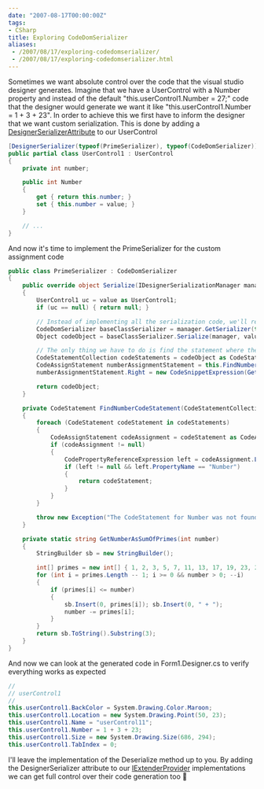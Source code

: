 ```yaml
---
date: "2007-08-17T00:00:00Z"
tags:
- CSharp
title: Exploring CodeDomSerializer
aliases:
 - /2007/08/17/exploring-codedomserializer/
 - /2007/08/17/exploring-codedomserializer.html
---
```

Sometimes we want absolute control over the code that the visual studio designer generates. Imagine that we have a UserControl with a Number property and instead of the default "this.userControl1.Number = 27;" code that the designer would generate we want it like "this.userControl1.Number = 1 + 3 + 23". In order to achieve this we first have to inform the designer that we want custom serialization. This is done by adding a [DesignerSerializerAttribute](http://msdn2.microsoft.com/en-us/library/system.componentmodel.design.serialization.designerserializerattribute.aspx) to our UserControl

```csharp
[DesignerSerializer(typeof(PrimeSerializer), typeof(CodeDomSerializer))]
public partial class UserControl1 : UserControl
{
	private int number;

	public int Number
	{
		get { return this.number; }
		set { this.number = value; }
	}

	// ...
}
```

And now it's time to implement the PrimeSerializer for the custom assignment code

```csharp
public class PrimeSerializer : CodeDomSerializer
{
	public override object Serialize(IDesignerSerializationManager manager, object value)
	{
		UserControl1 uc = value as UserControl1;
		if (uc == null) { return null; }

		// Instead of implementing all the serialization code, we'll rely on the implementation of the baseclass, namely UserControl
		CodeDomSerializer baseClassSerializer = manager.GetSerializer(typeof(UserControl1).BaseType, typeof(CodeDomSerializer)) as CodeDomSerializer;
		Object codeObject = baseClassSerializer.Serialize(manager, value);

		// The only thing we have to do is find the statement where the assigment to the Number property is made, and replace that...
		CodeStatementCollection codeStatements = codeObject as CodeStatementCollection;
		CodeAssignStatement numberAssignmentStatement = this.FindNumberCodeStatement(codeStatements) as CodeAssignStatement;
		numberAssignmentStatement.Right = new CodeSnippetExpression(GetNumberAsSumOfPrimes(uc.Number));

		return codeObject;
	}

	private CodeStatement FindNumberCodeStatement(CodeStatementCollection codeStatements)
	{
		foreach (CodeStatement codeStatement in codeStatements)
		{
			CodeAssignStatement codeAssignment = codeStatement as CodeAssignStatement;
			if (codeAssignment != null)
			{
				CodePropertyReferenceExpression left = codeAssignment.Left as CodePropertyReferenceExpression;
				if (left != null && left.PropertyName == "Number")
				{
					return codeStatement;
				}
			}
		}

		throw new Exception("The CodeStatement for Number was not found");
	}

	private static string GetNumberAsSumOfPrimes(int number)
	{
		StringBuilder sb = new StringBuilder();

		int[] primes = new int[] { 1, 2, 3, 5, 7, 11, 13, 17, 19, 23, 29, 31, 37, 41, 43, 47, 53, 59, 61, 67, 71, 73, 79, 83, 89, 97, 101 };
		for (int i = primes.Length -- 1; i >= 0 && number > 0; --i)
		{
			if (primes[i] <= number) 
			{ 
				sb.Insert(0, primes[i]); sb.Insert(0, " + "); 
				number -= primes[i]; 
			} 
		} 
		return sb.ToString().Substring(3); 
	} 
}
``` 

And now we can look at the generated code in Form1.Designer.cs to verify everything works as expected

```csharp
//
// userControl1
//
this.userControl1.BackColor = System.Drawing.Color.Maroon;
this.userControl1.Location = new System.Drawing.Point(50, 23);
this.userControl1.Name = "userControl11";
this.userControl1.Number = 1 + 3 + 23;
this.userControl1.Size = new System.Drawing.Size(686, 294);
this.userControl1.TabIndex = 0;
```

I'll leave the implementation of the Deserialize method up to you. By adding the DesignerSerializer attribute to our [IExtenderProvider](http://msdn2.microsoft.com/en-us/library/system.componentmodel.iextenderprovider.aspx) implementations we can get full control over their code generation too 🙂
